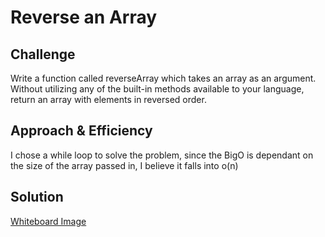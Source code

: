 # Reverse an Array
<!-- Short summary or background information -->



## Challenge
<!-- Description of the challenge -->
Write a function called reverseArray which takes an array as an argument. Without utilizing any of the built-in methods available to your language, return an array with elements in reversed order.

## Approach & Efficiency
<!-- What approach did you take? Why? What is the Big O space/time for this approach? -->
I chose a while loop to solve the problem, since the BigO is dependant on the size of the array passed in, I believe it falls into o(n)

## Solution
<!-- Embedded whiteboard image -->
[Whiteboard Image](assets/ArrayReverse.png)
